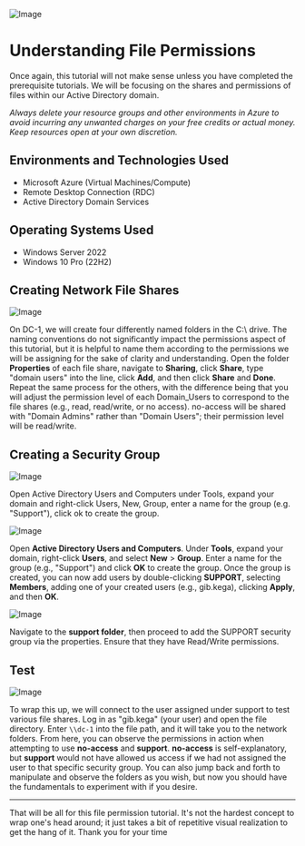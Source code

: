![Image](https://i.imgur.com/ew2fvrw.png)

# Understanding File Permissions
Once again, this tutorial will not make sense unless you have completed the prerequisite tutorials. We will be focusing on the shares and permissions of files within our Active Directory domain. 

*Always delete your resource groups and other environments in Azure to avoid incurring any unwanted charges on your free credits or actual money. Keep resources open at your own discretion.*

## Environments and Technologies Used

- Microsoft Azure (Virtual Machines/Compute)
- Remote Desktop Connection (RDC)
- Active Directory Domain Services

## Operating Systems Used 

- Windows Server 2022
- Windows 10 Pro (22H2)

## Creating Network File Shares

![Image](https://i.imgur.com/gQYbw72.png)

On DC-1, we will create four differently named folders in the C:\ drive. The naming conventions do not significantly impact the permissions aspect of this tutorial, but it is helpful to name them according to the permissions we will be assigning for the sake of clarity and understanding. Open the folder **Properties** of each file share, navigate to **Sharing**, click **Share**, type "domain users" into the line, click **Add**, and then click **Share** and **Done**. Repeat the same process for the others, with the difference being that you will adjust the permission level of each Domain_Users to correspond to the file shares (e.g., read, read/write, or no access). no-access will be shared with "Domain Admins" rather than "Domain Users"; their permission level will be read/write.


## Creating a Security Group

![Image](https://i.imgur.com/3Ab8tjI.png)

Open Active Directory Users and Computers under Tools, expand your domain and right-click Users, New, Group, enter a name for the group (e.g. "Support"), click ok to create the group.

![Image](https://i.imgur.com/yNZgyqR.png)

Open **Active Directory Users and Computers**. Under **Tools**, expand your domain, right-click **Users**, and select **New** > **Group**. Enter a name for the group (e.g., "Support") and click **OK** to create the group. Once the group is created, you can now add users by double-clicking **SUPPORT**, selecting **Members**, adding one of your created users (e.g., gib.kega), clicking **Apply**, and then **OK**.

![Image](https://i.imgur.com/A9UfXqG.png)

Navigate to the **support folder**, then proceed to add the SUPPORT security group via the properties. Ensure that they have Read/Write permissions.

## Test

![Image](https://i.imgur.com/oI9CYbf.png)

To wrap this up, we will connect to the user assigned under support to test various file shares. Log in as "gib.kega" (your user) and open the file directory. Enter `\\dc-1` into the file path, and it will take you to the network folders. From here, you can observe the permissions in action when attempting to use **no-access** and **support**. **no-access** is self-explanatory, but **support** would not have allowed us access if we had not assigned the user to that specific security group. You can also jump back and forth to manipulate and observe the folders as you wish, but now you should have the fundamentals to experiment with if you desire.

---

That will be all for this file permission tutorial. It's not the hardest concept to wrap one's head around; it just takes a bit of repetitive visual realization to get the hang of it. Thank you for your time
